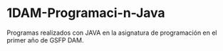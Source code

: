 # 1DAM-Programaci-n-Java
Programas realizados con JAVA en la asignatura de programación en el primer año de GSFP DAM. 
